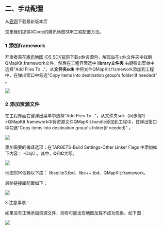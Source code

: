 ## 二、手动配置

从[官网](https://lbs.qq.com/ios_v1/download_3d.html)下载最新版本后

这里我们提供XCode的腾讯地图SDK工程配置方法。

### 1.添加framework

开发者需在[腾讯地图 iOS SDK官网](https://lbs.qq.com/ios_v1/download_3d.html)下载sdk资源包，解压后在sdk文件夹中找到QMapKit.framework文件，然后在工程界面选中  **library文件夹**  右键弹出菜单中选择"Add Files To..."，从**文件夹sdk** 中将文件QMapKit.framework添加到工程中，在弹出窗口中勾选"Copy items into destination group's folder(if needed)" 。

![](https://upload.cc/i1/2019/05/22/O7EITu.png)

### 2.添加资源文件

在工程界面右键弹出菜单中选择"Add Files To..."，从文件夹sdk（同步骤1）->QMapKit.framework中将资源文件QMapKit.bundle添加到工程中，在弹出窗口中勾选"Copy items into destination group's folder(if needed)" 。

![](https://upload.cc/i1/2019/04/08/FPp6n2.png)

添加需要的编译选项：在TARGETS-Build Settings-Other Linker Flags 中添加如下内容： -ObjC 。其中，**O**和**C**大写。

![](https://upload.cc/i1/2019/04/08/RgWzvH.png)



地图SDK依赖以下库： libsqlite3.tbd、libc++.tbd、QMapKit.framework。

最终链接库配置如下：

![](https://upload.cc/i1/2019/04/08/DiqWRu.png)



3.注意事项：

如果没有正确添加资源文件，则有可能出现地图加载不成功现象，如下图：

![](https://upload.cc/i1/2019/04/30/oMq3Ef.png)



